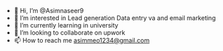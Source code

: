 - 👋 Hi, I’m @Asimnaseer9
- 👀 I’m interested in Lead generation Data entry va and email marketing
- 🌱 I’m currently learning in university
- 💞️ I’m looking to collaborate on upwork
- 📫 How to reach me asimmeo1234@gmail.com

<!---
Asimnaseer9/Asimnaseer9 is a ✨ special ✨ repository because its `README.md` (this file) appears on your GitHub profile.
You can click the Preview link to take a look at your changes.
--->
